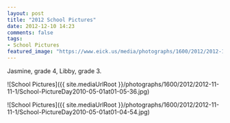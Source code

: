 ```yaml
---
layout: post
title: "2012 School Pictures"
date: 2012-12-10 14:23
comments: false
tags: 
- School Pictures
featured_image: "https://www.eick.us/media/photographs/1600/2012/2012-11-11-1/School-PictureDay2010-05-01at01-05-36.jpg"
---
```

Jasmine, grade 4, Libby, grade 3.

![School Pictures]({{ site.mediaUrlRoot }}/photographs/1600/2012/2012-11-11-1/School-PictureDay2010-05-01at01-05-36.jpg)


![School Pictures]({{ site.mediaUrlRoot }}/photographs/1600/2012/2012-11-11-1/School-PictureDay2010-05-01at01-04-54.jpg)

